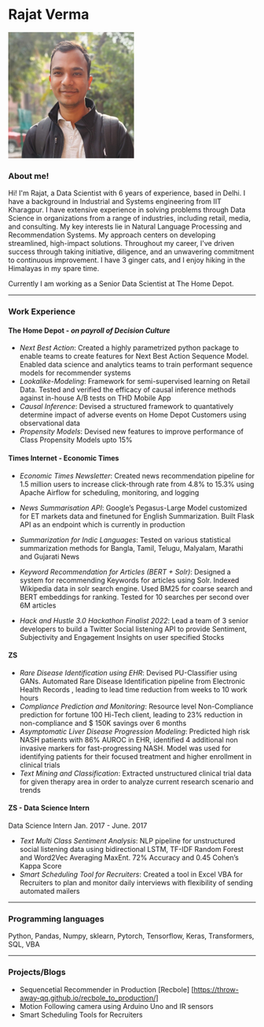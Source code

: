 <!-- # H1
## H2
### H3
#### H4
##### H5
###### H6 -->

# Rajat Verma

<p align="left">
  <img src="images/rajat.jpg" width="256"/>
</p>

### About me!
Hi! I'm Rajat, a Data Scientist with 6 years of experience, based in Delhi.
I have a background in Industrial and Systems engineering from IIT Kharagpur. I have extensive experience in solving problems through Data Science in organizations from a range of industries, including retail, media, and consulting. My key interests lie in Natural Language Processing and Recommendation Systems. My approach centers on developing streamlined, high-impact solutions. Throughout my career, I've driven success through taking initiative, diligence, and an unwavering commitment to continuous improvement.
I have 3 ginger cats, and I enjoy hiking in the Himalayas in my spare time.

Currently I am working as a Senior Data Scientist at The Home Depot.

***
### Work Experience
#### The Home Depot - _on payroll of Decision Culture_
* *Next Best Action*: Created a highly parametrized python package to enable teams to create features for Next Best Action Sequence Model. Enabled data science and analytics teams to train performant sequence models for recommender systems
* *Lookalike-Modeling*: Framework for semi-supervised learning on Retail Data. Tested and verified the efficacy of causal inference methods against in-house A/B tests on THD Mobile App
* *Causal Inference*: Devised a structured framework to quantatively determine impact of adverse events on Home Depot Customers using observational data
* *Propensity Models*: Devised new features to improve performance of Class Propensity Models upto 15%

#### Times Internet - Economic Times
* *Economic Times Newsletter*: Created news recommendation pipeline for 1.5 million users to increase click-through rate from 4.8% to 15.3% using Apache Airflow for scheduling, monitoring, and logging
* *News Summarisation API*: Google’s Pegasus-Large Model customized for ET markets data and finetuned for
English Summarization. Built Flask API as an endpoint which is currently in production

* *Summarization for Indic Languages*: Tested on various statistical summarization methods for Bangla, Tamil, Telugu, Malyalam, Marathi and Gujarati News

* *Keyword Recommendation for Articles (BERT + Solr)*: Designed a system for recommending Keywords
for articles using Solr. Indexed Wikipedia data in solr search engine. Used BM25 for coarse search and BERT
embeddings for ranking. Tested for 10 searches per second over 6M articles
* *Hack and Hustle 3.0 Hackathon Finalist 2022*: Lead a team of 3 senior developers to build a Twitter Social
listening API to provide Sentiment, Subjectivity and Engagement Insights on user specified Stocks

#### ZS
* *Rare Disease Identification using EHR*: Devised PU-Classifier using GANs. Automated Rare Disease
Identification pipeline from Electronic Health Records , leading to lead time reduction from weeks to 10 work hours
* *Compliance Prediction and Monitoring*: Resource level Non-Compliance prediction for fortune 100 Hi-Tech
client, leading to 23% reduction in non-compliance and $ 150K savings over 6 months
* *Asymptomatic Liver Disease Progression Modeling*: Predicted high risk NASH patients with 86% AUROC
in EHR, identified 4 additional non invasive markers for fast-progressing NASH. Model was used for identifying
patients for their focused treatment and higher enrollment in clinical trials
* *Text Mining and Classification*: Extracted unstructured clinical trial data for given therapy area in order to
analyze current research scenario and trends

#### ZS - Data Science Intern
Data Science Intern Jan. 2017 - June. 2017
* *Text Multi Class Sentiment Analysis*: NLP pipeline for unstructured social listening data using bidirectional
LSTM, TF-IDF Random Forest and Word2Vec Averaging MaxEnt. 72% Accuracy and 0.45 Cohen’s Kappa Score
* *Smart Scheduling Tool for Recruiters*: Created a tool in Excel VBA for Recruiters to plan and monitor daily
interviews with flexibility of sending automated mailers

***
### Programming languages
Python, Pandas, Numpy, sklearn, Pytorch, Tensorflow, Keras, Transformers, SQL, VBA

***

### Projects/Blogs
* Sequencetial Recommender in Production [Recbole] [https://throw-away-qq.github.io/recbole_to_production/]
* Motion Following camera using Arduino Uno and IR sensors
* Smart Scheduling Tools for Recruiters

<!-- ![rajat](images/rajat.jpg) -->
<!-- 
TO DO:
Add links to companies
Do more projects and showcase them here
Do some experimentation and test them out here for example on Tabular Dataset -->


<!-- Alternatively, for H1 and H2, an underline-ish style:

Alt-H1
======

Alt-H2
------ -->
<!-- 
Emphasis, aka italics, with *asterisks* or _underscores_.

Strong emphasis, aka bold, with **asterisks** or __underscores__.

Combined emphasis with **asterisks and _underscores_**.

Strikethrough uses two tildes. ~~Scratch this.~~

1. First ordered list item
2. Another item
  * Unordered sub-list. 
1. Actual numbers don't matter, just that it's a number
  1. Ordered sub-list
4. And another item.  
   
   Some text that should be aligned with the above item.

* Unordered list can use asterisks
- Or minuses
+ Or pluses

[I'm an inline-style link](https://www.google.com)

[I'm a reference-style link][Arbitrary case-insensitive reference text]

[You can use numbers for reference-style link definitions][1]

Or leave it empty and use the [link text itself]

URLs and URLs in angle brackets will automatically get turned into links. 
http://www.example.com or <http://www.example.com> and sometimes 
example.com (but not on Github, for example).

Some text to show that the reference links can follow later.

[arbitrary case-insensitive reference text]: https://www.mozilla.org
[1]: http://slashdot.org
[link text itself]: http://www.reddit.com


Here's our logo (hover to see the title text):

Inline-style: 
![alt text](https://github.com/adam-p/markdown-here/raw/master/src/common/images/icon48.png "Logo Title Text 1")

Inline `code` has `back-ticks around` it.

```javascript
var s = "JavaScript syntax highlighting";
alert(s);
```
 
```python
s = "Python syntax highlighting"
print s
```
 
```
No language indicated, so no syntax highlighting. 
But let's throw in a <b>tag</b>.
```

Colons can be used to align columns.

| Tables        | Are           | Cool  |
| ------------- |:-------------:| -----:|
| col 3 is      | right-aligned | $1600 |
| col 2 is      | centered      |   $12 |
| zebra stripes | are neat      |    $1 |

The outer pipes (|) are optional, and you don't need to make the raw Markdown line up prettily. You can also use inline Markdown.

Markdown | Less | Pretty
--- | --- | ---
*Still* | `renders` | **nicely**
1 | 2 | 3

> Blockquotes are very handy in email to emulate reply text.
> This line is part of the same quote.

Quote break.

> This is a very long line that will still be quoted properly when it wraps. Oh boy let's keep writing to make sure this is long enough to actually wrap for everyone. Oh, you can *put* **Markdown** into a blockquote. 

<dl>
  <dt>Definition list</dt>
  <dd>Is something people use sometimes.</dd>

  <dt>Markdown in HTML</dt>
  <dd>Does *not* work **very** well. Use HTML <em>tags</em>.</dd>
</dl>

Three or more...

---

Hyphens

***

Asterisks

___

Underscores

Here's a line for us to start with.

This line is separated from the one above by two newlines, so it will be a *separate paragraph*.

This line is also a separate paragraph, but...
This line is only separated by a single newline, so it's a separate line in the *same paragraph*.
 -->
